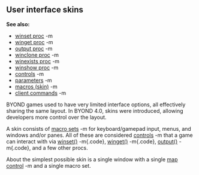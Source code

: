 ## User interface skins
**See also:**
*   [winset proc](/ref/proc/winset.md) -m
*   [winget proc](/ref/proc/winget.md) -m
*   [output proc](/ref/proc/output.md) -m
*   [winclone proc](/ref/proc/winclone.md) -m
*   [winexists proc](/ref/proc/winexists.md) -m
*   [winshow proc](/ref/proc/winshow.md) -m
*   [controls](/ref/%7Bskin%7D/control.md) -m
*   [parameters](/ref/%7Bskin%7D/param.md) -m
*   [macros (skin)](/ref/%7Bskin%7D/macros.md) -m
*   [client commands](/ref/%7Bskin%7D/commands.md) -m


BYOND games used to have very limited interface options, all
effectively sharing the same layout. In BYOND 4.0, skins were
introduced, allowing developers more control over the layout. 

A
skin consists of [macro sets](/ref/%7Bskin%7D/macros.md) -m for keyboard/gamepad
input, menus, and windows and/or panes. All of these are considered
[controls](/ref/%7Bskin%7D/control.md) -m that a game can interact with via
[winset()](/ref/proc/winset.md) -m{.code}, [winget()](/ref/proc/winget.md) -m{.code},
[output()](/ref/proc/output.md) -m{.code}, and a few other procs. 

About
the simplest possible skin is a single window with a single [map
control](/ref/%7Bskin%7D/control/map.md) -m and a single macro set.